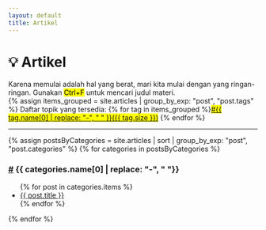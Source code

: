 ```yaml
---
layout: default
title: Artikel
---
```


# 💡️ Artikel

Karena memulai adalah hal yang berat, mari kita mulai dengan yang ringan-ringan. Gunakan <mark>Ctrl+F</mark> untuk mencari judul materi.  
{% assign items_grouped = site.articles | group_by_exp: "post", "post.tags" %}
Daftar topik yang tersedia: {% for tag in items_grouped %}<mark><a href="#{{ tag.name }}">#{{ tag.name[0] | replace: "-", " " }}({{ tag.size }})</a></mark> {% endfor %}

<hr>

<!-- Group by post categories -->
{% assign postsByCategories = site.articles | sort | group_by_exp: "post", "post.categories"  %}
{% for categories in postsByCategories %}
  <h3 id="{{ categories.name }}"><a href="#{{ categories.name }}">#</a> {{ categories.name[0] | replace: "-", " "}}</h3>
  <ul>
    {% for post in categories.items %}
      <li><a href="{{ post.url }}">{{ post.title }}</a></li>
    {% endfor %} 
  </ul>
{% endfor %}
